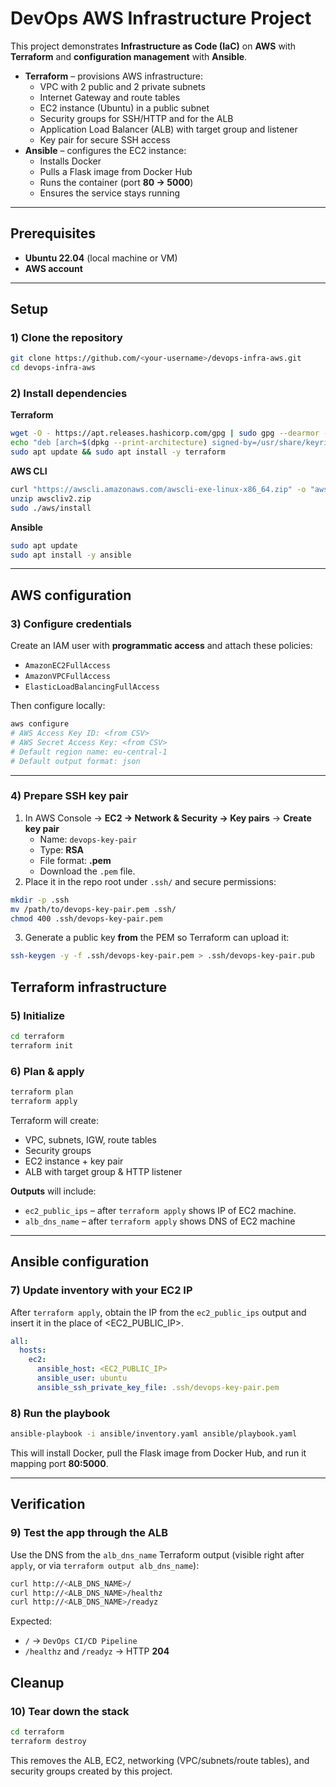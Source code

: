 # DevOps AWS Infrastructure Project

This project demonstrates **Infrastructure as Code (IaC)** on **AWS** with **Terraform** and **configuration management** with **Ansible**.

- **Terraform** – provisions AWS infrastructure:
  - VPC with 2 public and 2 private subnets
  - Internet Gateway and route tables
  - EC2 instance (Ubuntu) in a public subnet
  - Security groups for SSH/HTTP and for the ALB
  - Application Load Balancer (ALB) with target group and listener
  - Key pair for secure SSH access
- **Ansible** – configures the EC2 instance:
  - Installs Docker
  - Pulls a Flask image from Docker Hub
  - Runs the container (port **80 → 5000**)
  - Ensures the service stays running

---

## Prerequisites

- **Ubuntu 22.04** (local machine or VM)
- **AWS account**

---

## Setup

### 1) Clone the repository

```bash
git clone https://github.com/<your-username>/devops-infra-aws.git
cd devops-infra-aws
```

### 2) Install dependencies

**Terraform**

```bash
wget -O - https://apt.releases.hashicorp.com/gpg | sudo gpg --dearmor -o /usr/share/keyrings/hashicorp-archive-keyring.gpg
echo "deb [arch=$(dpkg --print-architecture) signed-by=/usr/share/keyrings/hashicorp-archive-keyring.gpg] https://apt.releases.hashicorp.com $(lsb_release -cs) main" | sudo tee /etc/apt/sources.list.d/hashicorp.list
sudo apt update && sudo apt install -y terraform
```

**AWS CLI**

```bash
curl "https://awscli.amazonaws.com/awscli-exe-linux-x86_64.zip" -o "awscliv2.zip"
unzip awscliv2.zip
sudo ./aws/install
```

**Ansible**

```bash
sudo apt update
sudo apt install -y ansible
```

---

## AWS configuration

### 3) Configure credentials

Create an IAM user with **programmatic access** and attach these policies:

- `AmazonEC2FullAccess`
- `AmazonVPCFullAccess`
- `ElasticLoadBalancingFullAccess`

Then configure locally:

```bash
aws configure
# AWS Access Key ID: <from CSV>
# AWS Secret Access Key: <from CSV>
# Default region name: eu-central-1  
# Default output format: json
```

---

### 4) Prepare SSH key pair

1. In AWS Console → **EC2 → Network & Security → Key pairs** → **Create key pair**
   - Name: `devops-key-pair`
   - Type: **RSA**
   - File format: **.pem**
   - Download the `.pem` file.
2. Place it in the repo root under `.ssh/` and secure permissions:

```bash
mkdir -p .ssh
mv /path/to/devops-key-pair.pem .ssh/
chmod 400 .ssh/devops-key-pair.pem
```

3. Generate a public key **from** the PEM so Terraform can upload it:

```bash
ssh-keygen -y -f .ssh/devops-key-pair.pem > .ssh/devops-key-pair.pub
```

## Terraform infrastructure

### 5) Initialize

```bash
cd terraform
terraform init
```

### 6) Plan & apply

```bash
terraform plan
terraform apply
```

Terraform will create:

- VPC, subnets, IGW, route tables
- Security groups
- EC2 instance + key pair
- ALB with target group & HTTP listener

**Outputs** will include:

- `ec2_public_ips` – after `terraform apply` shows IP of EC2 machine.
- `alb_dns_name` – after `terraform apply` shows DNS of EC2 machine 

---

## Ansible configuration

### 7) Update inventory with your EC2 IP

After `terraform apply`, obtain the IP from the `ec2_public_ips` output and insert it in the place of \<EC2\_PUBLIC\_IP>.

```yaml
all:
  hosts:
    ec2:
      ansible_host: <EC2_PUBLIC_IP>
      ansible_user: ubuntu
      ansible_ssh_private_key_file: .ssh/devops-key-pair.pem
```

### 8) Run the playbook

```bash
ansible-playbook -i ansible/inventory.yaml ansible/playbook.yaml
```

This will install Docker, pull the Flask image from Docker Hub, and run it mapping port **80:5000**.

---

## Verification

### 9) Test the app through the ALB

Use the DNS from the `alb_dns_name` Terraform output (visible right after `apply`, or via `terraform output alb_dns_name`):

```bash
curl http://<ALB_DNS_NAME>/
curl http://<ALB_DNS_NAME>/healthz
curl http://<ALB_DNS_NAME>/readyz
```

Expected:

- `/` → `DevOps CI/CD Pipeline`
- `/healthz` and `/readyz` → HTTP **204**

## Cleanup

### 10) Tear down the stack

```bash
cd terraform
terraform destroy
```

This removes the ALB, EC2, networking (VPC/subnets/route tables), and security groups created by this project.

###

